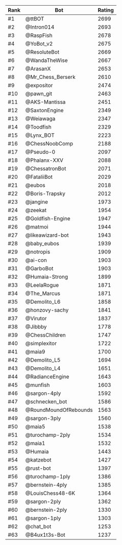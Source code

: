Rank|Bot|Rating
---|---|---
#1|@ttBOT|2699
#2|@Intron014|2693
#3|@RaspFish|2678
#4|@YoBot_v2|2675
#5|@ResoluteBot|2669
#6|@WandaTheWise|2667
#7|@ArasanX|2653
#8|@Mr_Chess_Berserk|2610
#9|@expositor|2474
#10|@pawn_git|2463
#11|@AKS-Mantissa|2451
#12|@SaxtonEngine|2349
#13|@Weiawaga|2347
#14|@Toodfish|2329
#15|@Lynx_BOT|2223
#16|@ChessNoobComp|2188
#17|@Pseudo-0|2097
#18|@Phalanx-XXV|2088
#19|@ChessatronBot|2071
#20|@FataliiBot|2029
#21|@eubos|2018
#22|@Boris-Trapsky|2012
#23|@jangine|1973
#24|@zeekat|1954
#25|@Goldfish-Engine|1947
#26|@matmoi|1944
#27|@likeawizard-bot|1943
#28|@baby_eubos|1939
#29|@notropis|1909
#30|@ai-con|1903
#31|@GarboBot|1903
#32|@Humaia-Strong|1899
#33|@LeelaRogue|1871
#34|@The_Marcus|1871
#35|@Demolito_L6|1858
#36|@honzovy-sachy|1841
#37|@Virutor|1837
#38|@Jibbby|1778
#39|@ChessChildren|1747
#40|@simplexitor|1722
#41|@maia9|1700
#42|@Demolito_L5|1694
#43|@Demolito_L4|1651
#44|@RadianceEngine|1643
#45|@munfish|1603
#46|@sargon-4ply|1592
#47|@schnecken_bot|1586
#48|@RoundMoundOfRebounds|1563
#49|@sargon-3ply|1560
#50|@maia5|1538
#51|@turochamp-2ply|1534
#52|@maia1|1532
#53|@Humaia|1443
#54|@katzebot|1427
#55|@rust-bot|1397
#56|@turochamp-1ply|1386
#57|@bernstein-4ply|1385
#58|@LouisChess48-6K|1364
#59|@sargon-2ply|1362
#60|@bernstein-2ply|1330
#61|@sargon-1ply|1303
#62|@chat_bot|1253
#63|@B4ux1t3s-Bot|1237
